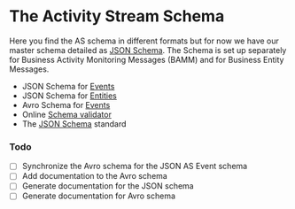 #  The Activity Stream Schema
Here you find the AS schema in different formats but for now we have our master 
schema detailed as [JSON Schema](http://json-schema.org/).
The Schema is set up separately for Business Activity Monitoring Messages (BAMM) and for Business Entity Messages.
* JSON Schema for [Events](/schema/as-event.json)
* JSON Schema for [Entities](/schema/as-entity.json) 
* Avro Schema for [Events](/schema/as-event.avsc)
* Online [Schema validator](http://www.jsonschemavalidator.net/)
* The [JSON Schema](http://json-schema.org/) standard

### Todo
 - [ ] Synchronize the Avro schema for the JSON AS Event schema
 - [ ] Add documentation to the Avro schema
 - [ ] Generate documentation for the JSON schema
 - [ ] Generate documentation for Avro schema
